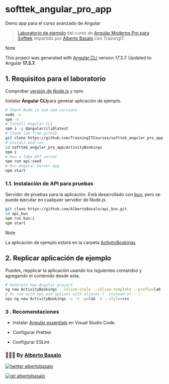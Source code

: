 # softtek_angular_pro_app

Demo app para el curso avanzado de Angular

> [Laboratorio de ejemplo](https://github.com/TrainingITCourses/softtek_angular_pro_app) del curso de [Angular Moderno Pro para Softtek](https://cursos.trainingit.es/course/view.php?id=1570) impartido por [Alberto Basalo](https://albertobasalo.dev) con TrainingIT.

> [!NOTE]
> This project was generated with [Angular CLI](https://github.com/angular/angular-cli) version _17.3.7._
> Updated to Angular **17.3.7.**

## 1. Requisitos para el laboratorio

Comprobar [versión de Node.js](https://angular.io/guide/versions) y npm.

Instalar **Angular CLI**para generar aplicación de ejemplo.

```bash
# Check Node.js and npm versions
node -v
npm -v
# Install Angular CLI
npm i -g @angular/cli@latest
# Clone lab from github
git clone https://github.com/TrainingITCourses/softtek_angular_pro_app.git
# Install and run
cd softtek_angular_pro_app/ActivityBookings
npm i
# Run a fake API server
npm run api:seed
# Run Angular Server App
npm start
```

### 1.1. Instalación de API para pruebas

Servidor de pruebas para la aplicación. Está desarrollado con [bun](https://bun.sh/), pero se puede ejecutar en cualquier servidor de Node.js.

```bash
git clone https://github.com/AlbertoBasalo/api_bun.git
cd api_bun
npm run bun:i
npm start
```

> [!NOTE]
> La aplicación de ejemplo estará en la carpeta [ActivityBookings](./ActivityBookings)

## 2. Replicar aplicación de ejemplo

Puedes, repplicar la aplicación usando los isguientes comandos y agregando el contenido desde esta.

```bash
# Generate new Angular project
ng new ActivityBookings --inline-style --inline-template --prefix=lab --skip-tests --style=css
# Or run with npx and options with aliases (- instead of --)
npx ng new ActivityBookings -s -t -p=lab -S --style=css
```

### 3 . Recomendaciones

- Instalar [Angular essentials](https://marketplace.visualstudio.com/items?itemName=johnpapa.angular-essentials) en Visual Studio Code.

- Configurar Prettier

- Configurar ESLint

<footer>
  <h3>🧑🏼‍💻 By <a href="https://albertobasalo.dev" target="blank">Alberto Basalo</a> </h3>
  <p>
    <a href="https://twitter.com/albertobasalo" target="blank">
      <img src="https://img.shields.io/twitter/follow/albertobasalo?logo=twitter&style=for-the-badge" alt="twitter albertobasalo" />
    </a>
  </p>
  <p>
    <a href="https://github.com/albertobasalo" target="blank">
      <img 
        src="https://img.shields.io/github/followers/albertobasalo?logo=github&label=profile albertobasalo&style=for-the-badge" alt="git albertobasalo" />
    </a>
  </p>
</footer>
